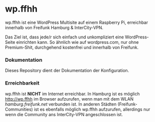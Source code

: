 # wp.ffhh

wp.ffhh ist eine WordPress Multisite auf einem Raspberry Pi, erreichbar innerhalb von Freifunk Hamburg & InterCity-VPN.

Das Ziel ist, dass jede/r sich einfach und unkompliziert eine WordPress-Seite einrichten kann. So ähnlich wie auf wordpress.com, nur ohne Premium-Shit, durchgehend kostenfrei und innerhalb von Freifunk.

### Dokumentation

Dieses Repository dient der Dokumentation der Konfiguration.

### Erreichbarkeit

wp.ffhh ist **NICHT** im Internet erreichbar. In Hamburg ist es möglich http://wp.ffhh im Browser aufzurufen, wenn man mit dem WLAN *hamburg.freifunk.net* verbunden ist. In anderen Städten (Freifunk-Communities) ist es ebenfalls möglich wp.ffhh aufzurufen, allerdings nur wenn die Community ans InterCity-VPN angeschlossen ist.
